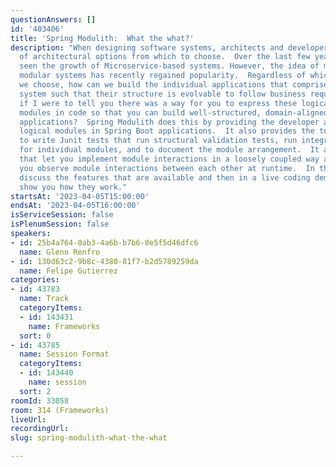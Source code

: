 ```yaml
---
questionAnswers: []
id: '403406'
title: 'Spring Modulith:  What the what?'
description: "When designing software systems, architects and developers have plenty
  of architectural options from which to choose.  Over the last few years, we have
  seen the growth of Microservice-based systems. However, the idea of monolithic,
  modular systems has recently regained popularity.  Regardless of which architecture
  we choose, how can we build the individual applications that comprise our overall
  system such that their structure is evolvable to follow business requirements?\r\nWhat
  if I were to tell you there was a way for you to express these logical application
  modules in code so that you can build well-structured, domain-aligned Spring Boot
  applications?  Spring Modulith does this by providing the developer a way to declare
  logical modules in Spring Boot applications.  It also provides the tooling needed
  to write Junit tests that run structural validation tests, run integration tests
  for individual modules, and to document the module arrangement.  It also has features
  that let you implement module interactions in a loosely coupled way and then lets
  you observe module interactions between each other at runtime.  In this talk, we
  discuss the features that are available and then in a live coding demonstration
  show you how they work."
startsAt: '2023-04-05T15:00:00'
endsAt: '2023-04-05T16:00:00'
isServiceSession: false
isPlenumSession: false
speakers:
- id: 25b4a764-0ab3-4a6b-b7b6-8e5f5d46dfc6
  name: Glenn Renfro
- id: 130d63c2-9b8c-4380-81f7-b2d5789259da
  name: Felipe Gutierrez
categories:
- id: 43783
  name: Track
  categoryItems:
  - id: 143431
    name: Frameworks
  sort: 0
- id: 43785
  name: Session Format
  categoryItems:
  - id: 143440
    name: session
  sort: 2
roomId: 33058
room: 314 (Frameworks)
liveUrl: 
recordingUrl: 
slug: spring-modulith-what-the-what

---
```

